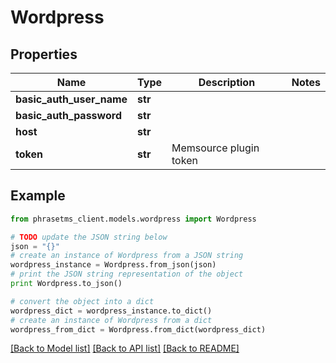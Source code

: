 # Wordpress

## Properties

| Name                     | Type    | Description            | Notes |
| ------------------------ | ------- | ---------------------- | ----- |
| **basic_auth_user_name** | **str** |                        |
| **basic_auth_password**  | **str** |                        |
| **host**                 | **str** |                        |
| **token**                | **str** | Memsource plugin token |

## Example

```python
from phrasetms_client.models.wordpress import Wordpress

# TODO update the JSON string below
json = "{}"
# create an instance of Wordpress from a JSON string
wordpress_instance = Wordpress.from_json(json)
# print the JSON string representation of the object
print Wordpress.to_json()

# convert the object into a dict
wordpress_dict = wordpress_instance.to_dict()
# create an instance of Wordpress from a dict
wordpress_from_dict = Wordpress.from_dict(wordpress_dict)
```

[[Back to Model list]](../README.md#documentation-for-models) [[Back to API list]](../README.md#documentation-for-api-endpoints) [[Back to README]](../README.md)
